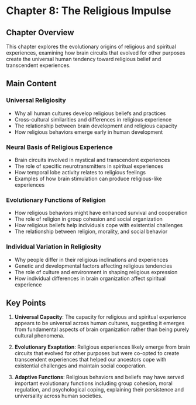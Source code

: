 # Chapter 8: The Religious Impulse

## Chapter Overview
This chapter explores the evolutionary origins of religious and spiritual experiences, examining how brain circuits that evolved for other purposes create the universal human tendency toward religious belief and transcendent experiences.

## Main Content

### Universal Religiosity
- Why all human cultures develop religious beliefs and practices
- Cross-cultural similarities and differences in religious experience
- The relationship between brain development and religious capacity
- How religious behaviors emerge early in human development

### Neural Basis of Religious Experience
- Brain circuits involved in mystical and transcendent experiences
- The role of specific neurotransmitters in spiritual experiences
- How temporal lobe activity relates to religious feelings
- Examples of how brain stimulation can produce religious-like experiences

### Evolutionary Functions of Religion
- How religious behaviors might have enhanced survival and cooperation
- The role of religion in group cohesion and social organization
- How religious beliefs help individuals cope with existential challenges
- The relationship between religion, morality, and social behavior

### Individual Variation in Religiosity
- Why people differ in their religious inclinations and experiences
- Genetic and developmental factors affecting religious tendencies
- The role of culture and environment in shaping religious expression
- How individual differences in brain organization affect spiritual experience

## Key Points

1. **Universal Capacity**: The capacity for religious and spiritual experience appears to be universal across human cultures, suggesting it emerges from fundamental aspects of brain organization rather than being purely cultural phenomena.

2. **Evolutionary Exaptation**: Religious experiences likely emerge from brain circuits that evolved for other purposes but were co-opted to create transcendent experiences that helped our ancestors cope with existential challenges and maintain social cooperation.

3. **Adaptive Functions**: Religious behaviors and beliefs may have served important evolutionary functions including group cohesion, moral regulation, and psychological coping, explaining their persistence and universality across human societies.